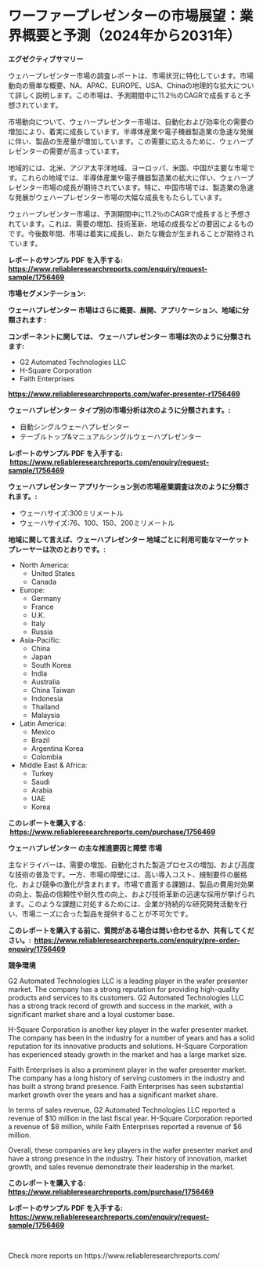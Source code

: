 <p><h1>ワーファープレゼンターの市場展望：業界概要と予測（2024年から2031年）</h1></p><p><strong>エグゼクティブサマリー</strong></p>
<p><p>ウェハープレゼンター市場の調査レポートは、市場状況に特化しています。市場動向の簡単な概要、NA、APAC、EUROPE、USA、Chinaの地理的な拡大について詳しく説明します。この市場は、予測期間中に11.2％のCAGRで成長すると予想されています。</p><p>市場動向について、ウェハープレゼンター市場は、自動化および効率化の需要の増加により、着実に成長しています。半導体産業や電子機器製造業の急速な発展に伴い、製品の生産量が増加しています。この需要に応えるために、ウェハープレゼンターの需要が高まっています。</p><p>地域的には、北米、アジア太平洋地域、ヨーロッパ、米国、中国が主要な市場です。これらの地域では、半導体産業や電子機器製造業の拡大に伴い、ウェハープレゼンター市場の成長が期待されています。特に、中国市場では、製造業の急速な発展がウェハープレゼンター市場の大幅な成長をもたらしています。</p><p>ウェハープレゼンター市場は、予測期間中に11.2％のCAGRで成長すると予想されています。これは、需要の増加、技術革新、地域の成長などの要因によるものです。今後数年間、市場は着実に成長し、新たな機会が生まれることが期待されています。</p></p>
<p><strong>レポートのサンプル PDF を入手する: <a href="https://www.reliableresearchreports.com/enquiry/request-sample/1756469">https://www.reliableresearchreports.com/enquiry/request-sample/1756469</a></strong></p>
<p><strong>市場セグメンテーション:</strong></p>
<p><strong> ウェーハプレゼンター 市場はさらに概要、展開、アプリケーション、地域に分類されます :</strong></p>
<p><strong>コンポーネントに関しては、 ウェーハプレゼンター 市場は次のように分類されます: &nbsp;</strong></p>
<p><ul><li>G2 Automated Technologies LLC</li><li>H-Square Corporation</li><li>Faith Enterprises</li></ul></p>
<p><strong><a href="https://www.reliableresearchreports.com/wafer-presenter-r1756469">https://www.reliableresearchreports.com/wafer-presenter-r1756469</a></strong></p>
<p><strong> ウェーハプレゼンター タイプ別の市場分析は次のように分類されます。:</strong></p>
<p><ul><li>自動シングルウェーハプレゼンター</li><li>テーブルトップ&マニュアルシングルウェーハプレゼンター</li></ul></p>
<p><strong>レポートのサンプル PDF を入手する: &nbsp;<a href="https://www.reliableresearchreports.com/enquiry/request-sample/1756469">https://www.reliableresearchreports.com/enquiry/request-sample/1756469</a></strong></p>
<p><strong> ウェーハプレゼンター アプリケーション別の市場産業調査は次のように分類されます。:</strong></p>
<p><ul><li>ウェーハサイズ:300ミリメートル</li><li>ウェーハサイズ:76、100、150、200ミリメートル</li></ul></p>
<p><strong>地域に関して言えば、ウェーハプレゼンター 地域ごとに利用可能なマーケットプレーヤーは次のとおりです。:</strong></p>
<p><ul>
    <li>
        North America:
        <ul>
            <li>United States</li>
            <li>Canada</li>
        </ul>
    </li>
    <li>
        Europe:
        <ul>
            <li>Germany</li>
            <li>France</li>
            <li>U.K.</li>
            <li>Italy</li>
            <li>Russia</li>
        </ul>
    </li>
    <li>
        Asia-Pacific:
        <ul>
            <li>China</li>
            <li>Japan</li>
            <li>South Korea</li>
            <li>India</li>
            <li>Australia</li>
            <li>China Taiwan</li>
            <li>Indonesia</li>
            <li>Thailand</li>
            <li>Malaysia</li>
        </ul>
    </li>
    <li>
        Latin America:
        <ul>
            <li>Mexico</li>
            <li>Brazil</li>
            <li>Argentina Korea</li>
            <li>Colombia</li>
        </ul>
    </li>
    <li>
        Middle East & Africa:
        <ul>
            <li>Turkey</li>
            <li>Saudi</li>
            <li>Arabia</li>
            <li>UAE</li>
            <li>Korea</li>
        </ul>
    </li>
    </ul></p>
<p><strong>このレポートを購入する: &nbsp;<a href="https://www.reliableresearchreports.com/purchase/1756469">https://www.reliableresearchreports.com/purchase/1756469</a></strong></p>
<p><strong>ウェーハプレゼンター の主な推進要因と障壁 市場</strong></p>
<p><p>主なドライバーは、需要の増加、自動化された製造プロセスの増加、および高度な技術の普及です。一方、市場の障壁には、高い導入コスト、規制要件の厳格化、および競争の激化が含まれます。市場で直面する課題は、製品の費用対効果の向上、製品の信頼性や耐久性の向上、および技術革新の迅速な採用が挙げられます。このような課題に対処するためには、企業が持続的な研究開発活動を行い、市場ニーズに合った製品を提供することが不可欠です。</p></p>
<p><strong>このレポートを購入する前に、質問がある場合は問い合わせるか、共有してください。:&nbsp; <a href="https://www.reliableresearchreports.com/enquiry/pre-order-enquiry/1756469">https://www.reliableresearchreports.com/enquiry/pre-order-enquiry/1756469</a></strong></p>
<p><strong>競争環境</strong></p>
<p><p>G2 Automated Technologies LLC is a leading player in the wafer presenter market. The company has a strong reputation for providing high-quality products and services to its customers. G2 Automated Technologies LLC has a strong track record of growth and success in the market, with a significant market share and a loyal customer base.</p><p>H-Square Corporation is another key player in the wafer presenter market. The company has been in the industry for a number of years and has a solid reputation for its innovative products and solutions. H-Square Corporation has experienced steady growth in the market and has a large market size.</p><p>Faith Enterprises is also a prominent player in the wafer presenter market. The company has a long history of serving customers in the industry and has built a strong brand presence. Faith Enterprises has seen substantial market growth over the years and has a significant market share.</p><p>In terms of sales revenue, G2 Automated Technologies LLC reported a revenue of $10 million in the last fiscal year. H-Square Corporation reported a revenue of $8 million, while Faith Enterprises reported a revenue of $6 million.</p><p>Overall, these companies are key players in the wafer presenter market and have a strong presence in the industry. Their history of innovation, market growth, and sales revenue demonstrate their leadership in the market.</p></p>
<p><strong>このレポートを購入する: &nbsp; <a href="https://www.reliableresearchreports.com/purchase/1756469">https://www.reliableresearchreports.com/purchase/1756469</a></strong></p>
<p><strong>レポートのサンプル PDF を入手する: &nbsp;<a href="https://www.reliableresearchreports.com/enquiry/request-sample/1756469">https://www.reliableresearchreports.com/enquiry/request-sample/1756469</a></strong><strong></strong></p>
<p>&nbsp;</p>
<p>Check more reports on https://www.reliableresearchreports.com/</p>